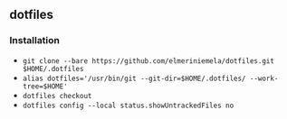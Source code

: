 ## dotfiles

### Installation

* `git clone --bare https://github.com/elmeriniemela/dotfiles.git $HOME/.dotfiles`
* `alias dotfiles='/usr/bin/git --git-dir=$HOME/.dotfiles/ --work-tree=$HOME'`
* `dotfiles checkout`
* `dotfiles config --local status.showUntrackedFiles no`
